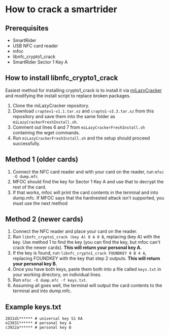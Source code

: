 # How to crack a smartrider  

## Prerequisites
- SmartRider
- USB NFC card reader
- mfoc
- libnfc_crypto1_crack
- SmartRider Sector 1 Key A

## How to install libnfc_crypto1_crack
Easiest method for installing crypto1_crack is to install it via [miLazyCracker](https://github.com/nfc-tools/miLazyCracker) and modifying the install script to replace broken packages.
1. Clone the miLazyCracker repository.
2. Download `craptev1-v1.1.tar.xz` and `crapto1-v3.3.tar.xz` from this repository and save them into the same folder as `miLazyCrackerFreshInstall.sh`.
3. Comment out lines 6 and 7 from `miLazyCrackerFreshInstall.sh` containing the wget commands.
4. Run `miLazyCrackerFreshInstall.sh` and the setup should proceed successfully.

## Method 1 (older cards)
1. Connect the NFC card reader and with your card on the reader, run `mfoc -O dump.mfc`
2. MFOC should find the key for Sector 1 Key A and use that to decrypt the rest of the card.
3. If that works, mfoc will print the card contents in the terminal and into dump.mfc.
If MFOC says that the hardnested attack isn't supported, you must use the next method

## Method 2 (newer cards)
1. Connect the NFC reader and place your card on the reader.
2. Run `libnfc_crypto1_crack (key A) 0 A 0 B`, replacing (key A) with the key. Use method 1 to find the key (you can find the key, but mfoc can't crack the newer cards). __This will return your personal key A.__
3. If the key is found, run `libnfc_crypto1_crack FOUNDKEY 0 B 4 A`, replacing FOUNDKEY with the key that step 2 outputs. __This will return your personal key B.__
4. Once you have both keys, paste them both into a file called `keys.txt` in your working directory, on individual lines.
5. Run `mfoc -O dump.mfc -f keys.txt`.
6. Assuming all goes well, the terminal will output the card contents to the terminal and into dump.mfc.

## Example keys.txt
```
2031d1****** # universal key S1 KA
e23831****** # personal key A
c3922a****** # personal key B
```
